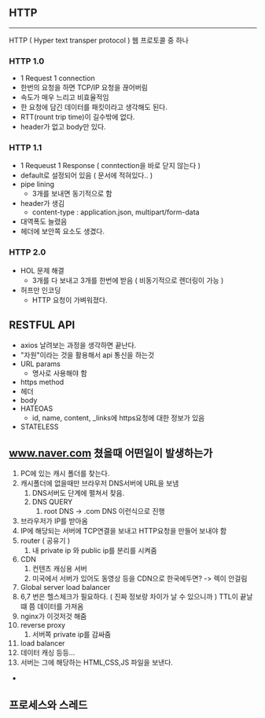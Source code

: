 ## HTTP

---

HTTP ( Hyper text transper protocol )
웹 프로토콜 중 하나

### HTTP 1.0

- 1 Request 1 connection
- 한번의 요청을 하면 TCP/IP 요청을 끊어버림
- 속도가 매우 느리고 비효율적임
- 한 요청에 담긴 데이터를 패킷이라고 생각해도 된다.
- RTT(rount trip time)이 길수밖에 없다.
- header가 없고 body만 있다.

### HTTP 1.1

- 1 Requeust 1 Response ( conntection을 바로 닫지 않는다 )
- default로 설정되어 있음 ( 문서에 적혀있다.. )
- pipe lining
  - 3개를 보내면 동기적으로 함
- header가 생김
  - content-type : application.json, multipart/form-data
- 대역폭도 늘렸음
- 헤더에 보안쪽 요소도 생겼다.

### HTTP 2.0

- HOL 문제 해결
  - 3개를 다 보내고 3개를 한번에 받음 ( 비동기적으로 렌더링이 가능 )
- 허프만 인코딩
  - HTTP 요청이 가벼워졌다.

## RESTFUL API

- axios 날려보는 과정을 생각하면 끝난다.
- "자원"이라는 것을 활용해서 api 통신을 하는것
- URL params
  - 명사로 사용해야 함
- https method
- 헤더
- body
- HATEOAS
  - id, name, content, \_links에 https요청에 대한 정보가 있음
- STATELESS

## www.naver.com 쳤을때 어떤일이 발생하는가

1. PC에 있는 캐시 폴더를 찾는다.
2. 캐시폴더에 없을때만 브라우저 DNS서버에 URL을 보냄
   1. DNS서버도 단계에 펼쳐서 찾음.
   2. DNS QUERY
      1. root DNS -> .com DNS 이런식으로 진행
3. 브라우저가 IP를 받아옴
4. IP에 해당되는 서버에 TCP연결을 보내고 HTTP요청을 만들어 보내야 함
5. router ( 공유기 )
   1. 내 private ip 와 public ip를 분리를 시켜줌
6. CDN
   1. 컨텐츠 캐싱용 서버
   2. 미국에서 서버가 있어도 동영상 등을 CDN으로 한국에두면? -> 렉이 안걸림
7. Global server load balancer
8. 6,7 번은 헬스체크가 필요하다. ( 진짜 정보랑 차이가 날 수 있으니까 ) TTL이 끝날떄 쯤 데이터를 가져옴
9. nginx가 이것저것 해줌
10. reverse proxy
    1. 서버쪽 private ip를 감싸줌
11. load balancer
12. 데이터 캐싱 등등...
13. 서버는 그에 해당하는 HTML,CSS,JS 파일을 보낸다.

-

## 프로세스와 스레드
